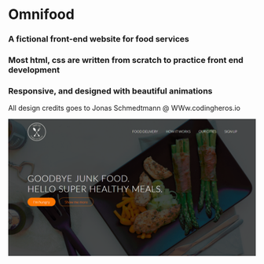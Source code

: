# Omnifood
### A fictional front-end website for food services
### Most html, css are written from scratch to practice front end development
### Responsive, and designed with beautiful animations

All design credits goes to Jonas Schmedtmann @ WWw.codingheros.io

![Omnifood Landing Page](https://github.com/KangboLu/Omnifood/blob/master/screenshot.PNG)
